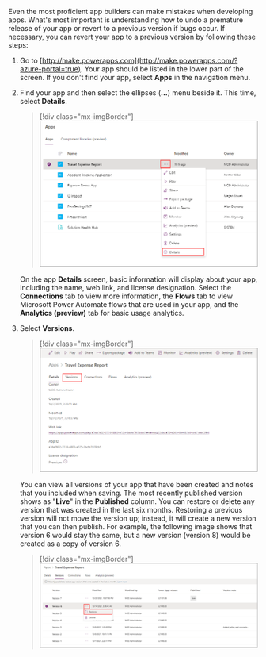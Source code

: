 Even the most proficient app builders can make mistakes when developing apps. What's most important is understanding how to undo a premature release of your app or revert to a previous version if bugs occur. If necessary, you can revert your app to a previous version by following these steps:

1. Go to [http://make.powerapps.com](http://make.powerapps.com/?azure-portal=true). Your app should be listed in the lower part of the screen. If you don't find your app, select **Apps** in the navigation menu.

1. Find your app and then select the ellipses (**...**) menu beside it. This time, select **Details**.

    > [!div class="mx-imgBorder"]
    > [![Screenshot of the Apps menu with the Travel Expense Report selected and the ellipsis menu and Details option highlighted again.](../media/report-details.png)](../media/report-details.png#lightbox)

    On the app **Details** screen, basic information will display about your app, including the name, web link, and license designation. Select the **Connections** tab to view more information, the **Flows** tab to view Microsoft Power Automate flows that are used in your app, and the **Analytics (preview)** tab for basic usage analytics.

1. Select **Versions**.

    > [!div class="mx-imgBorder"]
    > [![Screenshot of the Versions tab of the Travel Expense Report app.](../media/versions.png)](../media/versions.png#lightbox)

    You can view all versions of your app that have been created and notes that you included when saving. The most recently published version shows as "**Live**" in the **Published** column. You can restore or delete any version that was created in the last six months. Restoring a previous version will not move the version up; instead, it will create a new version that you can then publish. For example, the following image shows that version 6 would stay the same, but a new version (version 8) would be created as a copy of version 6.

    > [!div class="mx-imgBorder"]
    > [![Screenshot of a list of versions, showing Version 6 selected and the option to Restore this version higlighted.](../media/restore-versions.png)](../media/restore-versions.png#lightbox)
